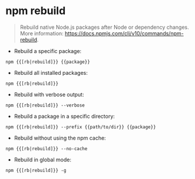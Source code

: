 # npm rebuild

> Rebuild native Node.js packages after Node or dependency changes.
> More information: <https://docs.npmjs.com/cli/v10/commands/npm-rebuild>.

- Rebuild a specific package:

`npm {{[rb|rebuild]}} {{package}}`

- Rebuild all installed packages:

`npm {{[rb|rebuild]}}`

- Rebuild with verbose output:

`npm {{[rb|rebuild]}} --verbose`

- Rebuild a package in a specific directory:

`npm {{[rb|rebuild]}} --prefix {{path/to/dir}} {{package}}`

- Rebuild without using the npm cache:

`npm {{[rb|rebuild]}} --no-cache`

- Rebuild in global mode:

`npm {{[rb|rebuild]}} -g`
